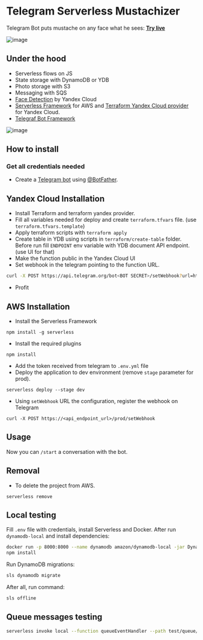 # Telegram Serverless Mustachizer
Telegram Bot puts mustache on any face what he sees: **[Try live](https://t.me/MustachenizerBot)**

![image](https://user-images.githubusercontent.com/9394918/140786561-adfae21c-33f2-416a-8978-12f04e52ae84.png)

## Under the hood

* Serverless flows on JS
* State storage with DynamoDB or YDB
* Photo storage with S3
* Messaging with SQS
* [Face Detection](https://cloud.yandex.ru/docs/vision/operations/face-detection/) by Yandex Cloud
* [Serverless Framework](https://www.serverless.com/framework/docs/getting-started/) for AWS and [Terraform Yandex Cloud provider](https://registry.terraform.io/providers/yandex-cloud/yandex/latest/docs) for Yandex Cloud.
* [Telegraf Bot Framework](https://telegraf.js.org/)

![image](https://user-images.githubusercontent.com/9394918/140786699-1e15ff4b-f071-4242-b375-4a3b3fe2bdf9.png)


## How to install

### Get all credentials needed

+ Create a [Telegram bot](https://core.telegram.org/bots#3-how-do-i-create-a-bot) using [@BotFather](https://telegram.me/BotFather).

## Yandex Cloud Installation

* Install Terraform and terraform yandex provider.
* Fill all variables needed for deploy and create `terraform.tfvars` file. (use `terraform.tfvars.template`)
* Apply terraform scripts with `terraform apply`
* Create table in YDB using scripts in `terraform/create-table` folder.
  Before run fill `ENDPOINT` env variable with YDB document API endpoint. (use UI for that)
* Make the function public in the Yandex Cloud UI
* Set webhook in the telegram pointing to the function URL.
```sh
curl -X POST https://api.telegram.org/bot<BOT SECRET>/setWebhook?url=https://functions.yandexcloud.net/<FUNCTION ID>
```
* Profit

## AWS Installation

+ Install the Serverless Framework
```
npm install -g serverless
```

+ Install the required plugins
```
npm install
```

+ Add the token received from telegram to `.env.yml` file
+ Deploy the application to dev environment (remove `stage` parameter for prod).
```
serverless deploy --stage dev
```

+ Using `setWebhook` URL the configuration, register the webhook on Telegram
```
curl -X POST https://<api_endpoint_url>/prod/setWebhook
```

## Usage
Now you can `/start` a conversation with the bot.

## Removal
+ To delete the project from AWS.
```
serverless remove
```

## Local testing

Fill `.env` file with credentials, install Serverless and Docker. After run `dynamodb-local` and install dependencies:

```bash
docker run -p 8000:8000 --name dynamodb amazon/dynamodb-local -jar DynamoDBLocal.jar -sharedDb
npm install
```

Run DynamoDB migrations:
```bash
sls dynamodb migrate
```

After all, run command:

```bash
sls offline
```

## Queue messages testing

```bash
serverless invoke local --function queueEventHandler --path test/queue/data.json
```
